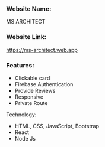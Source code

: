 ### Website Name: 
MS ARCHITECT

### Website Link: 
https://ms-architect.web.app

### Features:
* Clickable card
* Firebase Authentication
* Provide Reviews
* Responsive 
* Private Route

Technology:
* HTML, CSS, JavaScript, Bootstrap
* React
* Node Js
